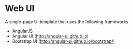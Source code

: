 # Web UI

A single-page UI template that uses the following frameworks
- AngularJS
- Angular UI (http://angular-ui.github.io)
- Bootstrap UI (http://angular-ui.github.io/bootstrap/)

